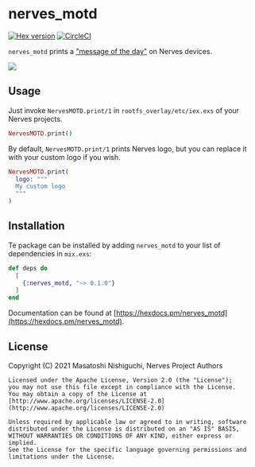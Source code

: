# nerves_motd

[![Hex version](https://img.shields.io/hexpm/v/nerves_motd.svg "Hex version")](https://hex.pm/packages/nerves_motd)
[![CircleCI](https://circleci.com/gh/nerves-project/nerves_motd.svg?style=svg)](https://circleci.com/gh/nerves-project/nerves_motd)

`nerves_motd` prints a ["message of the
day"](https://en.wikipedia.org/wiki/Motd_(Unix)) on Nerves devices.

![](https://user-images.githubusercontent.com/7563926/132355144-77484f9f-db03-49f0-a9a6-c16688155c1c.png)

## Usage

Just invoke `NervesMOTD.print/1` in `rootfs_overlay/etc/iex.exs` of your Nerves projects.

```elixir
NervesMOTD.print()
```

By default, `NervesMOTD.print/1` prints Nerves logo, but you can replace it with your custom logo if you wish.

```elixir
NervesMOTD.print(
  logo: """
  My custom logo
  """
)
```

## Installation

Te package can be installed by adding `nerves_motd` to your list of dependencies in `mix.exs`:

```elixir
def deps do
  [
    {:nerves_motd, "~> 0.1.0"}
  ]
end
```

Documentation can be found at [https://hexdocs.pm/nerves_motd](https://hexdocs.pm/nerves_motd).

## License

Copyright (C) 2021 Masatoshi Nishiguchi, Nerves Project Authors

    Licensed under the Apache License, Version 2.0 (the "License");
    you may not use this file except in compliance with the License.
    You may obtain a copy of the License at [http://www.apache.org/licenses/LICENSE-2.0](http://www.apache.org/licenses/LICENSE-2.0)

    Unless required by applicable law or agreed to in writing, software
    distributed under the License is distributed on an "AS IS" BASIS,
    WITHOUT WARRANTIES OR CONDITIONS OF ANY KIND, either express or implied.
    See the License for the specific language governing permissions and
    limitations under the License.

